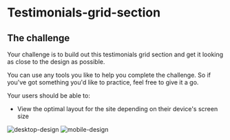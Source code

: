 # Testimonials-grid-section

## The challenge

Your challenge is to build out this testimonials grid section and get it looking as close to the design as possible.

You can use any tools you like to help you complete the challenge. So if you've got something you'd like to practice, feel free to give it a go.

Your users should be able to:

- View the optimal layout for the site depending on their device's screen size

![desktop-design](https://github.com/Hawk3037/Testimonials-grid-section/assets/114768726/75b4d204-f0a1-40d6-8c6c-69bfd7156a3f)
![mobile-design](https://github.com/Hawk3037/Testimonials-grid-section/assets/114768726/e7018306-90a9-4794-a592-6700fafd8a84)
